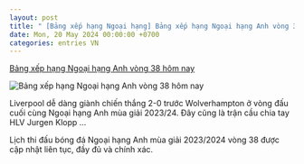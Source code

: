 ```yaml
---
layout: post
title: " [Bảng xếp hạng Ngoại hạng] Bảng xếp hạng Ngoại hạng Anh vòng 38 hôm nay"
date: Mon, 20 May 2024 00:00:00 +0700
categories: entries VN
---
```

[Bảng xếp hạng Ngoại hạng Anh vòng 38 hôm nay](https://vietnamnet.vn/bang-xep-hang-ngoai-hang-anh-vong-38-hom-nay-2282342.html)

![Bảng xếp hạng Ngoại hạng Anh vòng 38 hôm nay](https://static-images.vnncdn.net/vps_images_publish/000001/000003/2024/5/20/bang-xep-hang-ngoai-hang-anh-vong-cuoi-hom-nay-cap-nhat-lien-tuc-40.jpg?width=0&s=pkmuisEzL7RyJG55oEwa6g)

Liverpool dễ dàng giành chiến thắng 2-0 trước Wolverhampton ở vòng đấu cuối cùng Ngoại hạng Anh mùa giải 2023/24. Đây cũng là trận cầu chia tay HLV Jurgen Klopp ...

Lịch thi đấu bóng đá Ngoại hạng Anh mùa giải 2023/2024 vòng 38 được cập nhật liên tục, đầy đủ và chính xác.

